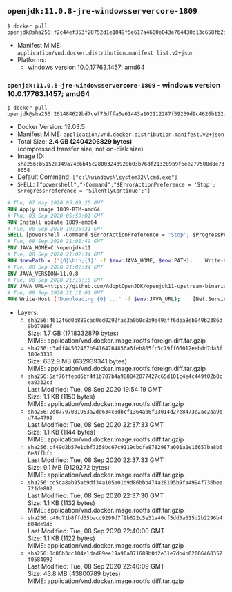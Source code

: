## `openjdk:11.0.8-jre-windowsservercore-1809`

```console
$ docker pull openjdk@sha256:f2c44ef353f20752d1e1049f5e617a4600e043e764430d13c658fb2ddf43872d
```

-	Manifest MIME: `application/vnd.docker.distribution.manifest.list.v2+json`
-	Platforms:
	-	windows version 10.0.17763.1457; amd64

### `openjdk:11.0.8-jre-windowsservercore-1809` - windows version 10.0.17763.1457; amd64

```console
$ docker pull openjdk@sha256:261484629bd7cef73dffa0a61443a102112287f59239d9c4626b112deb7772f3
```

-	Docker Version: 19.03.5
-	Manifest MIME: `application/vnd.docker.distribution.manifest.v2+json`
-	Total Size: **2.4 GB (2404206829 bytes)**  
	(compressed transfer size, not on-disk size)
-	Image ID: `sha256:b5152a349a74c6b45c2800324d920b03b76df213289b9f6ee277508d8e738658`
-	Default Command: `["c:\\windows\\system32\\cmd.exe"]`
-	`SHELL`: `["powershell","-Command","$ErrorActionPreference = 'Stop'; $ProgressPreference = 'SilentlyContinue';"]`

```dockerfile
# Thu, 07 May 2020 05:09:25 GMT
RUN Apply image 1809-RTM-amd64
# Thu, 03 Sep 2020 05:59:01 GMT
RUN Install update 1809-amd64
# Tue, 08 Sep 2020 19:36:31 GMT
SHELL [powershell -Command $ErrorActionPreference = 'Stop'; $ProgressPreference = 'SilentlyContinue';]
# Tue, 08 Sep 2020 21:01:49 GMT
ENV JAVA_HOME=C:\openjdk-11
# Tue, 08 Sep 2020 21:02:34 GMT
RUN $newPath = ('{0}\bin;{1}' -f $env:JAVA_HOME, $env:PATH); 	Write-Host ('Updating PATH: {0}' -f $newPath); 	setx /M PATH $newPath
# Tue, 08 Sep 2020 21:02:34 GMT
ENV JAVA_VERSION=11.0.8
# Tue, 08 Sep 2020 21:10:10 GMT
ENV JAVA_URL=https://github.com/AdoptOpenJDK/openjdk11-upstream-binaries/releases/download/jdk-11.0.8%2B10/OpenJDK11U-jre_x64_windows_11.0.8_10.zip
# Tue, 08 Sep 2020 21:11:01 GMT
RUN Write-Host ('Downloading {0} ...' -f $env:JAVA_URL); 	[Net.ServicePointManager]::SecurityProtocol = [Net.SecurityProtocolType]::Tls12; 	Invoke-WebRequest -Uri $env:JAVA_URL -OutFile 'openjdk.zip'; 		Write-Host 'Expanding ...'; 	New-Item -ItemType Directory -Path C:\temp | Out-Null; 	Expand-Archive openjdk.zip -DestinationPath C:\temp; 	Move-Item -Path C:\temp\* -Destination $env:JAVA_HOME; 	Remove-Item C:\temp; 		Write-Host 'Removing ...'; 	Remove-Item openjdk.zip -Force; 		Write-Host 'Verifying install ...'; 	Write-Host '  java --version'; java --version; 		Write-Host 'Complete.'
```

-	Layers:
	-	`sha256:4612f6d0b889cad0ed0292fae3a0b0c8a9e49aff6dea8eb049b2386d9b07986f`  
		Size: 1.7 GB (1718332879 bytes)  
		MIME: application/vnd.docker.image.rootfs.foreign.diff.tar.gzip
	-	`sha256:c3aff44502467b94164764856a6feb805fc5c79ff66012eebdd7da3f180e3138`  
		Size: 632.9 MB (632939341 bytes)  
		MIME: application/vnd.docker.image.rootfs.foreign.diff.tar.gzip
	-	`sha256:5af76ffebd6bf4f1b787b4a988842077427c65d101c4e4c449f02b8cea0332cd`  
		Last Modified: Tue, 08 Sep 2020 19:54:19 GMT  
		Size: 1.1 KB (1150 bytes)  
		MIME: application/vnd.docker.image.rootfs.diff.tar.gzip
	-	`sha256:2d87797081953a2dd634c8dbcf1364ab6f93014d27e8473e2ac2aa9bd74a4799`  
		Last Modified: Tue, 08 Sep 2020 22:37:33 GMT  
		Size: 1.1 KB (1144 bytes)  
		MIME: application/vnd.docker.image.rootfs.diff.tar.gzip
	-	`sha256:cf49d2b57e1cbf7258bc67c9119cbcfe8782987a001a2e16657ba8b66e8ffbfb`  
		Last Modified: Tue, 08 Sep 2020 22:37:33 GMT  
		Size: 9.1 MB (9129272 bytes)  
		MIME: application/vnd.docker.image.rootfs.diff.tar.gzip
	-	`sha256:cd5ca8ab95ab9df34a105e01d9d86bbb474a28195b9fa4994f736bee721de802`  
		Last Modified: Tue, 08 Sep 2020 22:37:30 GMT  
		Size: 1.1 KB (1132 bytes)  
		MIME: application/vnd.docker.image.rootfs.diff.tar.gzip
	-	`sha256:c49d71b8ffd35bacd9299d7f9b622c5e31a40cf5dd3a615d2b2296b4b04de9dc`  
		Last Modified: Tue, 08 Sep 2020 22:40:00 GMT  
		Size: 1.1 KB (1122 bytes)  
		MIME: application/vnd.docker.image.rootfs.diff.tar.gzip
	-	`sha256:0d86b3cc104e1dad89ee19a90a071689b0d2e31e7db4b02006468352f0584092`  
		Last Modified: Tue, 08 Sep 2020 22:40:09 GMT  
		Size: 43.8 MB (43800789 bytes)  
		MIME: application/vnd.docker.image.rootfs.diff.tar.gzip
